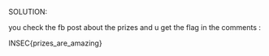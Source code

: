 SOLUTION:

you check the fb post about the prizes and u get the flag in the comments :

INSEC{prizes_are_amazing}